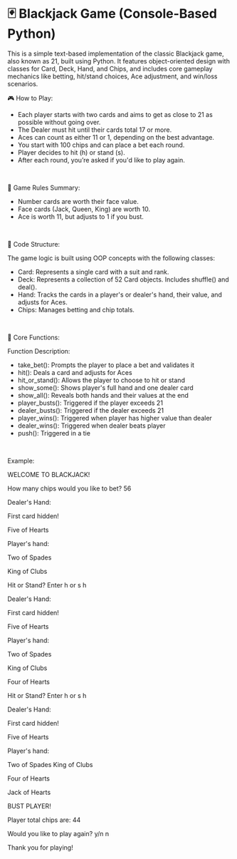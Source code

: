 # 🃏 Blackjack Game (Console-Based Python)
This is a simple text-based implementation of the classic Blackjack game, also known as 21, built using Python. It features object-oriented design with classes for Card, Deck, Hand, and Chips, and includes core gameplay mechanics like betting, hit/stand choices, Ace adjustment, and win/loss scenarios.
<br />

🎮 How to Play:

  * Each player starts with two cards and aims to get as close to 21 as possible without going over.
  * The Dealer must hit until their cards total 17 or more.
  * Aces can count as either 11 or 1, depending on the best advantage.
  * You start with 100 chips and can place a bet each round.
  * Player decides to hit (h) or stand (s).
  * After each round, you’re asked if you'd like to play again.
<br />

🧠 Game Rules Summary:

 * Number cards are worth their face value.
 * Face cards (Jack, Queen, King) are worth 10.
 * Ace is worth 11, but adjusts to 1 if you bust.
<br />


🧱 Code Structure:

The game logic is built using OOP concepts with the following classes:

 * Card: Represents a single card with a suit and rank.
 * Deck: Represents a collection of 52 Card objects. Includes shuffle() and deal().
 * Hand: Tracks the cards in a player's or dealer's hand, their value, and adjusts for Aces.
 * Chips: Manages betting and chip totals.
<br />


🧩 Core Functions:

Function	Description:

 * take_bet():	Prompts the player to place a bet and validates it
 * hit():	Deals a card and adjusts for Aces
 * hit_or_stand():	Allows the player to choose to hit or stand
 * show_some():	Shows player's full hand and one dealer card
 * show_all():	Reveals both hands and their values at the end
 * player_busts():	Triggered if the player exceeds 21
 * dealer_busts():	Triggered if the dealer exceeds 21
 * player_wins():	Triggered when player has higher value than dealer
 * dealer_wins():	Triggered when dealer beats player
 * push():	Triggered in a tie
<br />

Example:

WELCOME TO BLACKJACK!

How many chips would you like to bet? 56


 Dealer's Hand: 
 
First card hidden!

Five of Hearts


 Player's hand:
 
Two of Spades

King of Clubs

Hit or Stand? Enter h or s h


 Dealer's Hand: 
 
First card hidden!

Five of Hearts


 Player's hand: 
 
Two of Spades

King of Clubs

Four of Hearts

Hit or Stand? Enter h or s h


 Dealer's Hand: 
 
First card hidden!

Five of Hearts


 Player's hand: 
 
Two of Spades
King of Clubs

Four of Hearts

Jack of Hearts

BUST PLAYER!


 Player total chips are: 44
 
Would you like to play again? y/n n

Thank you for playing!



 
